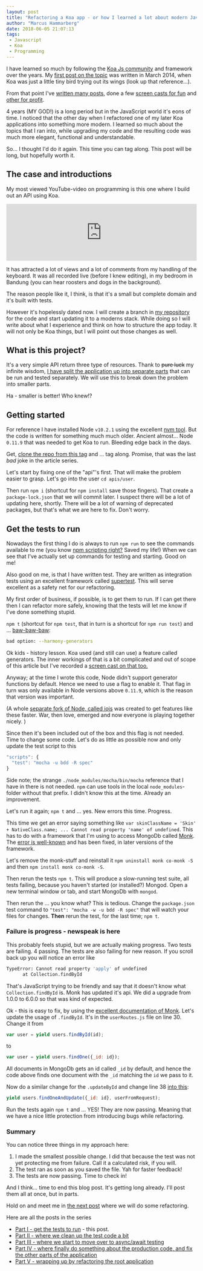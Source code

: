 ```yaml
---
layout: post
title: "Refactoring a Koa app - or how I learned a lot about modern JavaScript while refactoring an old app"
author: "Marcus Hammarberg"
date: 2018-06-05 21:07:13
tags:
 - Javascript
 - Koa
 - Programming
---
```


I have learned so much by following the [Koa Js community](https://koajs.com/) and framework over the years. My [first post on the topic](https://www.marcusoft.net/2014/03/koaintro.html) was written in March 2014, when Koa was just a little tiny bird trying out its wings (look up that reference…).

From that point I've [written many posts](https://www.marcusoft.net/tags/#Koa), done a few [screen casts for fun](https://www.youtube.com/watch?v=aTTjednotGQ)  and [other for profit](https://www.pluralsight.com/courses/javascript-koa-introduction).

4 years (MY GOD!) is a long period but in the JavaScript world it's eons of time. I noticed that the other day when I refactored one of my later Koa applications into something more modern. I learned so much about the topics that I ran into, while upgrading my code and the resulting code was much more elegant, functional and understandable.

So… I thought I'd do it again. This time you can tag along. This post will be long, but hopefully worth it.

<!-- excerpt-end -->

## The case and introductions

My most viewed YouTube-video on programming is this one where I build out an API using Koa.

<iframe width="100%" src="https://www.youtube.com/embed/aTTjednotGQ" frameborder="0" allow="autoplay; encrypted-media" allowfullscreen></iframe>

It has attracted a lot of views and a lot of comments from my handling of the keyboard. It was all recorded live (before I knew editing), in my bedroom in Bandung (you can hear roosters and dogs in the background).

The reason people like it, I think, is that it's a small but complete domain and it's built with tests.

However it's hopelessly dated now. I will create a branch in [my repository](https://github.com/marcusoftnet/UserApiWithTest) for the code and start updating it to a moderns stack. While doing so I will write about what I experience and think on how to structure the app today. It will not only be Koa things, but I will point out those changes as well.

## What is this project?

It's a very simple API return three type of resources. Thank to ~~pure luck~~ my infinite wisdom, [I have split the application up into separate parts](https://www.marcusoft.net/2015/05/splitting-an-koa-app-into-parts-and-putting-it-together-again.html) that can be run and tested separately. We will use this to break down the problem into smaller parts.

Ha - smaller is better! Who knew!?

## Getting started

For reference I have installed Node `v10.2.1` using the excellent [nvm tool](https://github.com/creationix/nvm/blob/master/README.md).  But the code is written for something much much older. Ancient almost… Node `0.11.9` that was needed to get Koa to run. Bleeding edge back in the days.

Get, [clone the repo from this tag](https://github.com/marcusoftnet/UserApiWithTest/tree/OrignialBefore2018Update) and … tag along. Promise, that was the last *bad* joke in the article series.

Let's start by fixing one of the "api"'s first. That will make the problem easier to grasp. Let's go into the user `cd apis/user`.

Then run `npm i` (shortcut for `npm install` save those fingers). That create a `package-lock.json` that we will commit later. I suspect there will be a lot of updating here, shortly.  There will be a lot of warning of deprecated packages, but that's what we are here to fix. Don't worry.

## Get the tests to run

Nowadays the first thing I do is always to run `npm run` to see the commands available to me (you know [npm scripting right?](https://www.pluralsight.com/courses/npm-build-tool-introduction) Saved my life!) When we can see that I've actually set up commands for testing and starting. Good on me!

Also good on me, is that I have written test. They are written as integration tests using an excellent framework called [supertest](https://github.com/visionmedia/supertest). This will serve excellent as a safety net for our refactoring.

My first order of business, if possible, is to get them to run. If I can get there then I can refactor more safely, knowing that the tests will let me know if I've done something stupid.

`npm t` (shortcut for `npm test`, that in turn is a shortcut for `npm run test`) and … [baw-baw-baw](https://sadtrombone.com/):

```bash
bad option: --harmony-generators
```

Ok kids - history lesson. Koa used (and still can use) a feature called generators. The inner workings of that is a bit complicated and out of scope of this article but I've recorded a [screen cast on that too.](https://www.youtube.com/watch?v=egLUa6urd6I)

Anyway; at the time I wrote this code, Node didn't support generator functions by default. Hence we need to use a flag to enable it. That flag in turn was only available in Node versions above `0.11.9`, which is the reason that version was important.

(A whole [separate fork of Node, called iojs](https://www.pluralsight.com/courses/running-node-applications-io-js) was created to get features like these faster. War, then love, emerged and now everyone is playing together nicely. )

Since then it's been included out of the box and this flag is not needed. Time to change some code. Let's do as little as possible now and only update the test script to this

```javascript
"scripts": {
  "test": "mocha -u bdd -R spec"
}
```

Side note; the strange `./node_modules/mocha/bin/mocha` reference that I have in there is not needed. `npm` can use tools in the local `node_modules`-folder without that prefix. I didn't know this at the time. Already an improvement.

Let's run it again; `npm t` and … yes. New errors this time. Progress.

This time we get an error saying something like `var skinClassName = 'Skin' + NativeClass.name; ... Cannot read property 'name' of undefined`. This has to do with a framework that I'm using to access MongoDb called [Monk](https://github.com/Automattic/monk). The [error is well-known](https://github.com/sahat/tvshow-tracker/issues/9) and has been fixed, in later versions of the framework.

Let's remove the monk-stuff and reinstall it `npm uninstall monk co-monk -S` and then `npm install monk co-monk -S`.

Then rerun the tests `npm t`. This will produce a slow-running test suite, all tests failing, because you haven't started (or installed?) Mongod. Open a new terminal window or tab, and start MongoDb with `mongod`.

Then rerun the … you know what? This is tedious. Change the `package.json` test command to `"test": "mocha -w -u bdd -R spec"` that will watch your files for changes. **Then** rerun the test, for the last time; `npm t`.

### Failure is progress - newspeak is here

This probably feels stupid, but we are actually making progress. Two tests are failing. 4 passing. The tests are also failing for new reason. If you scroll back up you will notice an error like

```bash
TypeError: Cannot read property 'apply' of undefined
      at Collection.findById
```

That's JavaScript trying to be friendly and say that it doesn't know what `Collection.findById` is. Monk has updated it's api. We did a upgrade from 1.0.0 to 6.0.0 so that was kind of expected.

Ok - this is easy to fix, by using the [excellent documentation of Monk](https://automattic.github.io/monk/docs/collection/findOne.html). Let's update the usage of `.findById`. It's in the `userRoutes.js` file on line 30. Change it from

```javascript
var user = yield users.findById(id);
```

to

```javascript
var user = yield users.findOne({_id: id});
```

All documents in MongoDb gets an id called `_id` by default, and hence the code above finds one document with the `_id` matching the `id` we pass to it.

Now do a similar change for the `.updateById` and change line 38 [into this](https://automattic.github.io/monk/docs/collection/findOneAndUpdate.html):

```javascript
yield users.findOneAndUpdate({_id: id}, userFromRequest);
```

Run the tests again `npm t` and … YES! They are now passing. Meaning that we have a nice little protection from introducing bugs while refactoring.

### Summary

You can notice three things in my approach here:

1. I made the smallest possible change. I did that because the test was not yet protecting me from failure. Call it a calculated risk, if you will.
2. The test ran as soon as you saved the file. Yah for faster feedback!
3. The tests are now passing. Time to check in!

And I think… time to end this blog post. It's getting long already. I'll post them all at once, but in parts.

Hold on and meet me in [the next post](https://www.marcusoft.net/2018/06/refactoring-an-old-koa-or-how-i-learned-a-lot-modern-javascript_ii.html) where we will do some refactoring.

Here are all the posts in the series

* [Part I - get the tests to run](https://www.marcusoft.net/2018/06/refactoring-an-old-koa-or-how-i-learned-a-lot-modern-javascript.html) - this post.
* [Part II - where we clean up the test code a bit](https://www.marcusoft.net/2018/06/refactoring-an-old-koa-or-how-i-learned-a-lot-modern-javascript_ii.html)
* [Part III - where we start to move over to async/await testing](https://www.marcusoft.net/2018/06/refactoring-an-old-koa-or-how-i-learned-a-lot-modern-javascript_iii.html)
* [Part IV - where finally do something about the production code, and fix the other parts of the application](https://www.marcusoft.net/2018/06/refactoring-an-old-koa-or-how-i-learned-a-lot-modern-javascript_iv.html)
* [Part V - wrapping up by refactoring the root application](https://www.marcusoft.net/2018/06/refactoring-an-old-koa-or-how-i-learned-a-lot-modern-javascript_v.html)
